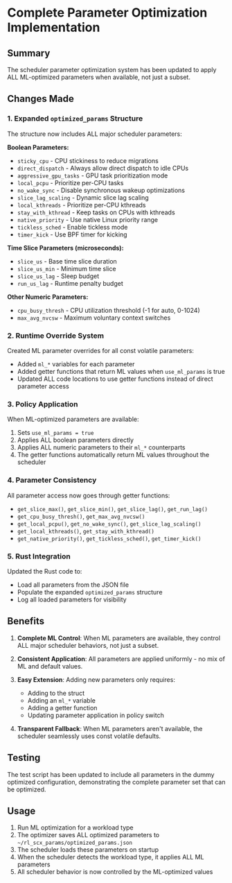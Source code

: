 # Complete Parameter Optimization Implementation

## Summary

The scheduler parameter optimization system has been updated to apply ALL ML-optimized parameters when available, not just a subset.

## Changes Made

### 1. Expanded `optimized_params` Structure

The structure now includes ALL major scheduler parameters:

**Boolean Parameters:**
- `sticky_cpu` - CPU stickiness to reduce migrations
- `direct_dispatch` - Always allow direct dispatch to idle CPUs
- `aggressive_gpu_tasks` - GPU task prioritization mode
- `local_pcpu` - Prioritize per-CPU tasks
- `no_wake_sync` - Disable synchronous wakeup optimizations
- `slice_lag_scaling` - Dynamic slice lag scaling
- `local_kthreads` - Prioritize per-CPU kthreads
- `stay_with_kthread` - Keep tasks on CPUs with kthreads
- `native_priority` - Use native Linux priority range
- `tickless_sched` - Enable tickless mode
- `timer_kick` - Use BPF timer for kicking

**Time Slice Parameters (microseconds):**
- `slice_us` - Base time slice duration
- `slice_us_min` - Minimum time slice
- `slice_us_lag` - Sleep budget
- `run_us_lag` - Runtime penalty budget

**Other Numeric Parameters:**
- `cpu_busy_thresh` - CPU utilization threshold (-1 for auto, 0-1024)
- `max_avg_nvcsw` - Maximum voluntary context switches

### 2. Runtime Override System

Created ML parameter overrides for all const volatile parameters:
- Added `ml_*` variables for each parameter
- Added getter functions that return ML values when `use_ml_params` is true
- Updated ALL code locations to use getter functions instead of direct parameter access

### 3. Policy Application

When ML-optimized parameters are available:
1. Sets `use_ml_params = true`
2. Applies ALL boolean parameters directly
3. Applies ALL numeric parameters to their `ml_*` counterparts
4. The getter functions automatically return ML values throughout the scheduler

### 4. Parameter Consistency

All parameter access now goes through getter functions:
- `get_slice_max()`, `get_slice_min()`, `get_slice_lag()`, `get_run_lag()`
- `get_cpu_busy_thresh()`, `get_max_avg_nvcsw()`
- `get_local_pcpu()`, `get_no_wake_sync()`, `get_slice_lag_scaling()`
- `get_local_kthreads()`, `get_stay_with_kthread()`
- `get_native_priority()`, `get_tickless_sched()`, `get_timer_kick()`

### 5. Rust Integration

Updated the Rust code to:
- Load all parameters from the JSON file
- Populate the expanded `optimized_params` structure
- Log all loaded parameters for visibility

## Benefits

1. **Complete ML Control**: When ML parameters are available, they control ALL major scheduler behaviors, not just a subset.

2. **Consistent Application**: All parameters are applied uniformly - no mix of ML and default values.

3. **Easy Extension**: Adding new parameters only requires:
   - Adding to the struct
   - Adding an `ml_*` variable
   - Adding a getter function
   - Updating parameter application in policy switch

4. **Transparent Fallback**: When ML parameters aren't available, the scheduler seamlessly uses const volatile defaults.

## Testing

The test script has been updated to include all parameters in the dummy optimized configuration, demonstrating the complete parameter set that can be optimized.

## Usage

1. Run ML optimization for a workload type
2. The optimizer saves ALL optimized parameters to `~/rl_scx_params/optimized_params.json`
3. The scheduler loads these parameters on startup
4. When the scheduler detects the workload type, it applies ALL ML parameters
5. All scheduler behavior is now controlled by the ML-optimized values
